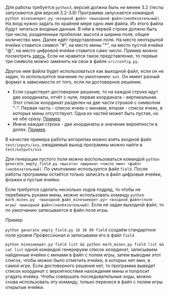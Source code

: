 Для работы требуется `python3`, версия должна быть не менее 3.2 (тесты запускаются для версий 3.2-3.6)
Программа запускается командой `python minesweeper.py <входной файл> <выходной файл>(необязательный)`.
На вход нужно задать по крайней мере одно имя файла. Из этого файла будут читаться входные данные.
В нём в первой строке должно быть три числа, разделенные пробелом: высота и ширина поля, общее количество мин.
Далее идёт представление поля. На место неоткрытой ячейки ставится символ "#", на место мины "*", на место пустой ячейки "@", на место цифровой ячейки ставится само число. 
Пример можно посмотреть [здесь](../test/inputs/005). Если не нравится такое представление, то первые три символа можно заменить на свои в файле `src/config.py`.

Другое имя файла будет использоваться как выходной файл, если он не задан, то используется значение по умолчанию: `out`. Он имеет 
разный формат в зависимости от того, если ли достоверное решение. 
* Если существует достоверное решение, то на каждой строке идут две координаты, отчёт с нуля, первая координата - вертикальная. Этот список координат разделен на две части строкой с символом "-".
Первая часть - список ячеек с минами, вторая - список ячеек, в которых мины отсутствуют. Одна из частей может быть пустая, но не обе сразу. [Пример](../test/outputs/005)
* Иначе каждая строка - две координаты и значение вероятности в долях. [Пример](../test/outputs/001)

В качестве примера работы алгоритма можно взять входной файл `test/inputs/xxx`, ожидаемый выход программы можно найти в `test/outputs/xxx`

Для генерации пустого поля можно воспользоваться командой `python generate_empty_field.py <высота> <ширина> <число мин> <файл>(необязательный)`.
По умолчанию используется файл `field`. После работы программы остаётся только записать в файл цифровые ячейки, флажки и пустые ячейки.

Если требуется сделать несколько ходов подряд, то чтобы не перебивать руками мины, можно использовать команду `python mark_mines.py 
<выходной_файл_minesweeper.py> <входной_файл>(поле игры) <выходной файл>(необязательный)`. Если не задан выходной файл, то по умолчанию записывается
в файл поля игры.

*Пример*

`python generate_empty_field.py 16 30 99 field` создаём стандартное поля уровня Профессионал и записываем его в файл `field`

`python minesweeper.py field list && python mark_mines.py field list && cat list` одной командой генерируем список координат, 
записываем найденные ячейки с минами в файл с полем игры, затем выводим этот список, чтобы можно было отметить ячейки, в которых нет мин,
в самой игре. Если достоверного решения нет, то программа выведет список координат с вероятностями нахождения мины и попросит угадать ячейку.
Чтобы совершать последовательные ходы, можно снова использовать эту команду, только перенеся в файл с полем игры открытые ячейки.
